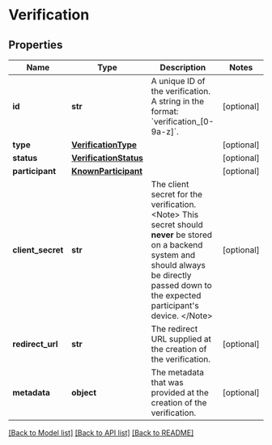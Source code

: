# Verification

## Properties
Name | Type | Description | Notes
------------ | ------------- | ------------- | -------------
**id** | **str** | A unique ID of the verification.  A string in the format: &#x60;verification_[0-9a-z]&#x60;. | [optional] 
**type** | [**VerificationType**](VerificationType.md) |  | [optional] 
**status** | [**VerificationStatus**](VerificationStatus.md) |  | [optional] 
**participant** | [**KnownParticipant**](KnownParticipant.md) |  | [optional] 
**client_secret** | **str** | The client secret for the verification.  &lt;Note&gt;   This secret should __never__ be stored on a backend system and should   always be directly passed down to the expected participant&#x27;s device. &lt;/Note&gt; | [optional] 
**redirect_url** | **str** | The redirect URL supplied at the creation of the verification. | [optional] 
**metadata** | **object** | The metadata that was provided at the creation of the verification. | [optional] 

[[Back to Model list]](../README.md#documentation-for-models) [[Back to API list]](../README.md#documentation-for-api-endpoints) [[Back to README]](../README.md)

